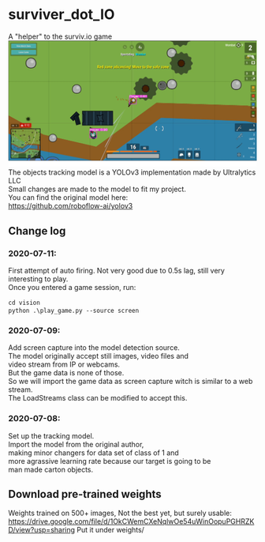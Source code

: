 # surviver_dot_IO
A "helper" to the surviv.io game \
![alt text](https://github.com/KevinUTAT/surviver_dot_IO/blob/master/Untitled.png?raw=true)
The objects tracking model is a YOLOv3 implementation made by Ultralytics LLC \
Small changes are made to the model to fit my project.\
You can find the original model here: \
https://github.com/roboflow-ai/yolov3  
## Change log
### 2020-07-11:
First attempt of auto firing. Not very good due to 0.5s lag, still very interesting to play. \
Once you entered a game session, run:
```
cd vision
python .\play_game.py --source screen
```
### 2020-07-09: 
Add screen capture into the model detection source. \
The model originally accept still images, video files and \
video stream from IP or webcams. \
But the game data is none of those. \
So we will import the game data as screen capture witch is similar to a web stream. \
The LoadStreams class can be modified to accept this.
### 2020-07-08: 
Set up the tracking model. \
Import the model from the original author, \
making minor changers for data set of class of 1 and \
more agrassive learning rate because our target is going to be \
man made carton objects.

## Download pre-trained weights
Weights trained on 500+ images, Not the best yet, but surely usable:
https://drive.google.com/file/d/1OkCWemCXeNqlwOe54uWinOopuPGHRZKD/view?usp=sharing
Put it under weights/